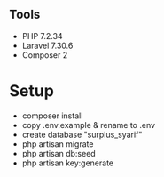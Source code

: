## Tools
- PHP 7.2.34
- Laravel 7.30.6
- Composer 2

# Setup
- composer install
- copy .env.example & rename to .env
- create database "surplus_syarif"
- php artisan migrate
- php artisan db:seed
- php artisan key:generate